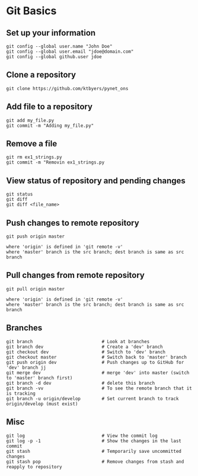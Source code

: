 # Git Basics  

## Set up your information
```
git config --global user.name "John Doe"  
git config --global user.email "jdoe@domain.com"  
git config --global github.user jdoe  
```


## Clone a repository
```
git clone https://github.com/ktbyers/pynet_ons  
```


## Add file to a repository
```
git add my_file.py  
git commit -m "Adding my_file.py"  
```


## Remove a file
```
git rm ex1_strings.py  
git commit -m "Removin ex1_strings.py  
```


## View status of repository and pending changes
```
git status
git diff 
git diff <file_name>
```


## Push changes to remote repository
```
git push origin master  

where 'origin' is defined in 'git remote -v'  
where 'master' branch is the src branch; dest branch is same as src branch  
```


## Pull changes from remote repository
```
git pull origin master  

where 'origin' is defined in 'git remote -v'  
where 'master' branch is the src branch; dest branch is same as src branch  
```


## Branches
```
git branch                          # Look at branches  
git branch dev                      # Create a 'dev' branch  
git checkout dev                    # Switch to 'dev' branch  
git checkout master                 # Switch back to 'master' branch  
git push origin dev                 # Push changes up to GitHub for 'dev' branch jj
git merge dev                       # merge 'dev' into master (switch to 'master' branch first)  
git branch -d dev                   # delete this branch  
git branch -vv                      # To see the remote branch that it is tracking
git branch -u origin/develop        # Set current branch to track origin/develop (must exist)
```


## Misc
```
git log                             # View the commit log  
git log -p -1                       # Show the changes in the last commit  
git stash                           # Temporarily save uncommitted changes  
git stash pop                       # Remove changes from stash and reapply to repository  
```

